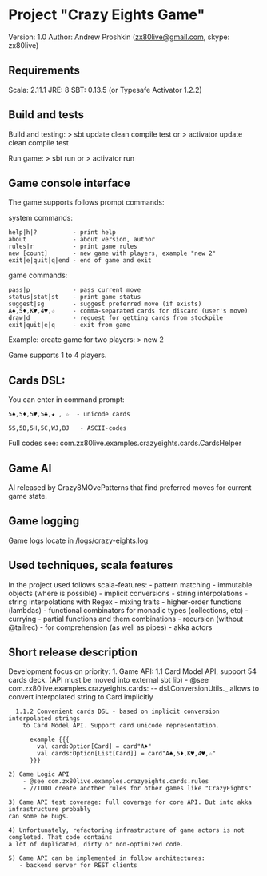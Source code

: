 Project "Crazy Eights Game"
==============================================================
Version: 1.0
Author:  Andrew Proshkin (zx80live@gmail.com, skype: zx80live)


Requirements
-----------------------------
Scala: 2.11.1
JRE:   8
SBT:   0.13.5 (or Typesafe Activator 1.2.2)


Build and tests
-----------------------------
Build and testing:
    > sbt update clean compile test
    or
    > activator update clean compile test

Run game:
    > sbt run
    or
    > activator run
    
    
Game console interface
-----------------------------
The game supports follows prompt commands:

  system commands:
      
    help|h|?          - print help
    about             - about version, author
    rules|r           - print game rules
    new [count]       - new game with players, example "new 2"
    exit|e|quit|q|end - end of game and exit
  
  game commands:
  
    pass|p            - pass current move
    status|stat|st    - print game status
    suggest|sg        - suggest preferred move (if exists)
    A♠,5♦,K♥,4♥,☆     - comma-separated cards for discard (user's move)
    draw|d            - request for getting cards from stockpile
    exit|quit|e|q     - exit from game
    

Example: create game for two players:
     > new 2

Game supports 1 to 4 players.
    
       
Cards DSL:
-----------------------------
You can enter in command prompt:
    
    5♠,5♦,5♥,5♣,★ , ☆  - unicode cards
       
    5S,5B,5H,5C,WJ,BJ   - ASCII-codes

Full codes see: com.zx80live.examples.crazyeights.cards.CardsHelper
 
Game AI
-----------------------------
AI released by Crazy8MOvePatterns that find preferred moves for current game state.

Game logging
-----------------------------
Game logs locate in /logs/crazy-eights.log
   
   
Used techniques, scala features
------------------------------
  
In the project used follows scala-features:
    - pattern matching
    - immutable objects (where is possible)
    - implicit conversions
    - string interpolations
    - string interpolations with Regex
    - mixing traits
    - higher-order functions (lambdas)
    - functional combinators for monadic types (collections, etc)
    - currying
    - partial functions and them combinations
    - recursion (without @tailrec)
    - for comprehension (as well as pipes)
    - akka actors
 

Short release description
-----------------------------

Development focus on priority:
    1. Game API:
      1.1 Card Model API, support 54 cards deck. (API must be moved into external sbt lib)
          - @see com.zx80live.examples.crazyeights.cards:
            -- dsl.ConversionUtils._ allows to convert interpolated string to Card implicitly

             

      1.1.2 Convenient cards DSL - based on implicit conversion interpolated strings
        to Card Model API. Support card unicode representation.

          example {{{
            val card:Option[Card] = card"A♠"
            val cards:Option[List[Card]] = card"A♠,5♦,K♥,4♥,☆"
          }}}

    2) Game Logic API
        - @see com.zx80live.examples.crazyeights.cards.rules
        - //TODO create another rules for other games like "CrazyEights"
        
    3) Game API test coverage: full coverage for core API. But into akka infrastructure probably 
    can some be bugs.
    
    4) Unfortunately, refactoring infrastructure of game actors is not completed. That code contains
    a lot of duplicated, dirty or non-optimized code.
    
    5) Game API can be implemented in follow architectures:
       - backend server for REST clients
    
    